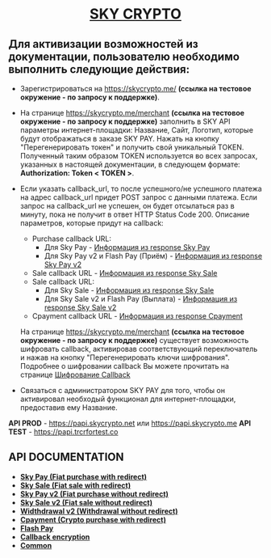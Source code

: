 <h1 align="center"><a href="https://skycrypto.me/" target="_blank">SKY CRYPTO</a> 

## Для активизации возможностей из документации, пользователю необходимо выполнить следующие действия:
 - Зарегистрироваться на https://skycrypto.me/ **(cсылка на тестовое окружение - по запросу к поддержке)**.

 - На странице https://skycrypto.me/merchant **(cсылка на тестовое окружение - по запросу к поддержке)** заполнить в SKY API параметры интернет-площадки: Название, Сайт, Логотип, которые будут отображаться в заказе SKY PAY. Нажать на кнопку "Перегенерировать токен" и получить свой уникальный TOKEN. Полученный таким образом TOKEN используется во всех запросах, указанных в настоящей документации, в следующем формате: **Authorization: Token < TOKEN >**.
 - Если указать callback_url, то после успешного/не успешного платежа на адрес callback_url придет POST запрос с данными платежа.  Если запрос на callback_url не успешен, он будет отсылаться раз в минуту, пока не получит в ответ HTTP Status Code 200. Описание параметров, которые придут на callback:
   - Purchase callback URL:
     - Для Sky Pay - [Информация из response Sky Pay](SKYPAY.md#Получение-информации-по-выполнению-SKY-PAY)
     - Для Sky Pay v2 и Flash Pay (Приём) - [Информация из response Sky Pay v2](SKYPAYV2.md#Получение-информации-по-выполнению-SKY-PAY-V2)  
   - Sale callback URL - [Информация из response Sky Sale](SKYSALE.md#Получение-информации-по-выполнению-SKY-SALE)
   - Sale callback URL:
     -  Для Sky Sale - [Информация из response Sky Sale](SKYSALE.md#Получение-информации-по-выполнению-SKY-SALE)
     - Для Sky Sale v2 и Flash Pay (Выплата) - [Информация из response Sky Sale v2](SKYSALEV2.md#Получение-информации-по-выполнению-SKY-SALE-V2)  
   - Cpayment callback URL - [Информация из response Cpayment](CPAYMENT.md#Получение-информации-по-CPAYMENT)

    На странице https://skycrypto.me/merchant **(cсылка на тестовое окружение - по запросу к поддержке)** существует возможность шифровать callback, активировав соответствующий переключатель и нажав на кнопку "Перегенерировать ключи шифрования". Подробнее о шифровании callback Вы можете прочитать на странице [Шифрование Callback](CALLBACK_ENCRYPTION.md)
- Связаться с администратором SKY PAY для того, чтобы он активировал необходый функционал для интернет-площадки, предоставив ему Название.
  
**API PROD** - https://papi.skycrypto.net или https://papi.skycrypto.me
 **API TEST** - https://papi.trcrfortest.co
 
 ## API DOCUMENTATION
- [**Sky Pay (Fiat purchase with redirect)**](SKYPAY.md)
- [**Sky Sale (Fiat sale with redirect)**](SKYSALE.md)
- [**Sky Pay v2 (Fiat purchase without redirect)**](SKYPAYV2.md)
- [**Sky Sale v2 (Fiat sale without redirect)**](SKYSALEV2.md)
- [**Widthdrawal v2 (Withdrawal without redirect)**](WITHDRAWAL.md)
- [**Cpayment (Crypto purchase with redirect)**](CPAYMENT.md)
- [**Flash Pay**](FLASHPAY.md)
- [**Callback encryption**](CALLBACK_ENCRYPTION.md)
- [**Common**](COMMON.md)


